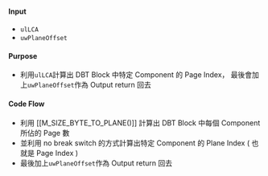#### Input
* `ulLCA`
* `uwPlaneOffset`
#### Purpose
- 利用`ulLCA`計算出 DBT Block 中特定 Component 的 Page Index，
	  最後會加上`uwPlaneOffset`作為 Output return 回去
#### Code Flow
* 利用 [[M_SIZE_BYTE_TO_PLANE()]] 計算出 DBT Block 中每個 Component 所佔的 Page 數
* 並利用 no break switch 的方式計算出特定 Component 的 Plane Index ( 也就是 Page Index )
* 最後加上`uwPlaneOffset`作為 Output return 回去